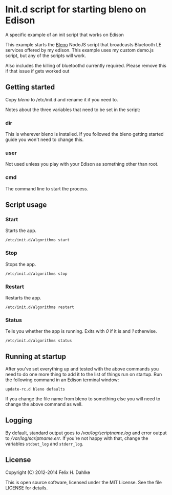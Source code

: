 Init.d script for starting bleno on Edison
=======================================================

A specific example of an init script that works on Edison

This example starts the [Bleno](https://github.com/sandeepmistry/bleno) NodeJS
script that broadcasts Bluetooth LE services offered by my edison.
This example uses my custom demo.js script, but any of the scripts will work.

Also includes the killing of bluetoothd currently required.
Please remove this if that issue if gets worked out


Getting started
---------------

Copy _bleno_ to /etc/init.d and rename it if you need to.

Notes about the three variables that need to be set in the script:

### dir ###

This is wherever bleno is installed. If you followed the bleno getting 
started guide you won't need to change this.

### user ###

Not used unless you play with your Edison as something other than root.

### cmd ###

The command line to start the process.

Script usage
------------

### Start ###

Starts the app.

    /etc/init.d/algorithms start

### Stop ###

Stops the app.

    /etc/init.d/algorithms stop

### Restart ###

Restarts the app.

    /etc/init.d/algorithms restart

### Status ###

Tells you whether the app is running. Exits with _0_ if it is and _1_
otherwise.

    /etc/init.d/algorithms status
    
Running at startup
------------------

After you've set everything up and tested with the above commands you need 
to do one more thing to add it to the list of things run on startup.
Run the following command in an Edison terminal window:

    update-rc.d bleno defaults

If you change the file name from bleno to something else you will need to 
change the above command as well.

Logging
-------

By default, standard output goes to _/var/log/scriptname.log_ and
error output to _/var/log/scriptname.err_. If you're not happy with
that, change the variables `stdout_log` and `stderr_log`.

License
-------

Copyright (C) 2012-2014 Felix H. Dahlke

This is open source software, licensed under the MIT License. See the
file LICENSE for details.
